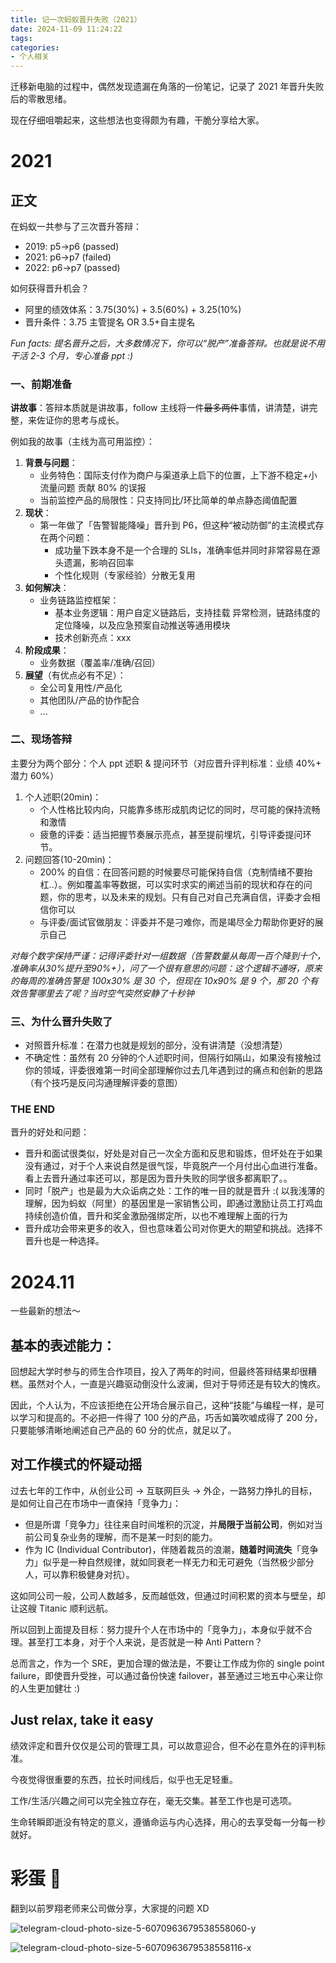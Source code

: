 ```yaml
---
title: 记一次蚂蚁晋升失败（2021）
date: 2024-11-09 11:24:22
tags:
categories:
- 个人相关
---
```


迁移新电脑的过程中，偶然发现遗漏在角落的一份笔记，记录了 2021 年晋升失败后的零散思绪。

现在仔细咀嚼起来，这些想法也变得颇为有趣，干脆分享给大家。

<!--more-->

# 2021

## 正文
在蚂蚁一共参与了三次晋升答辩：
- 2019: p5->p6 (passed)
- 2021: p6->p7 (failed)
- 2022: p6->p7 (passed)

如何获得晋升机会？
- 阿里的绩效体系：3.75(30%) + 3.5(60%) + 3.25(10%)
- 晋升条件：3.75 主管提名 OR 3.5+自主提名

*Fun facts: 提名晋升之后，大多数情况下，你可以“脱产”准备答辩。也就是说不用干活 2-3 个月，专心准备 ppt :)*

### 一、前期准备
**讲故事**：答辩本质就是讲故事，follow 主线将一件~~最多两件~~事情，讲清楚，讲完整，来佐证你的思考与成长。

例如我的故事（主线为高可用监控）：
1. **背景与问题**：
    - 业务特色：国际支付作为商户与渠道承上启下的位置，上下游不稳定+小流量问题 贡献 80% 的误报
    - 当前监控产品的局限性：只支持同比/环比简单的单点静态阈值配置
2. **现状**：
    - 第一年做了「告警智能降噪」晋升到 P6，但这种“被动防御”的主流模式存在两个问题：
        - 成功量下跌本身不是一个合理的 SLIs，准确率低并同时非常容易在源头遗漏，影响召回率
        - 个性化规则（专家经验）分散无复用
3. **如何解决**：
    - 业务链路监控框架：
        - 基本业务逻辑：用户自定义链路后，支持挂载 异常检测，链路纬度的定位降噪，以及应急预案自动推送等通用模块
        - 技术创新亮点：xxx
4. **阶段成果**：
    - 业务数据（覆盖率/准确/召回）
5. **展望**（有优点必有不足）：
    - 全公司复用性/产品化
    - 其他团队/产品的协作配合
    - ...


### 二、现场答辩
主要分为两个部分：个人 ppt 述职 & 提问环节（对应晋升评判标准：业绩 40%+ 潜力 60%）

1. 个人述职(20min)：
    - 个人性格比较内向，只能靠多练形成肌肉记忆的同时，尽可能的保持流畅和激情
    - 疲惫的评委：适当把握节奏展示亮点，甚至提前埋坑，引导评委提问环节。
2. 问题回答(10-20min)：
    - 200% 的自信：在回答问题的时候要尽可能保持自信（克制情绪不要抬杠..）。例如覆盖率等数据，可以实时求实的阐述当前的现状和存在的问题，你的思考，以及未来的规划。只有自己对自己充满自信，评委才会相信你可以
    - 与评委/面试官做朋友：评委并不是刁难你，而是竭尽全力帮助你更好的展示自己

*对每个数字保持严谨：记得评委针对一组数据（告警数量从每周一百个降到十个，准确率从30%提升至90%+），问了一个很有意思的问题：这个逻辑不通呀，原来的每周的准确告警是 100x30% 是 30 个，但现在 10x90% 是 9 个，那 20 个有效告警哪里去了呢？当时空气突然安静了十秒钟*

### 三、为什么晋升失败了
- 对照晋升标准：在潜力也就是规划的部分，没有讲清楚（没想清楚）
- 不确定性：虽然有 20 分钟的个人述职时间，但隔行如隔山，如果没有接触过你的领域，评委很难第一时间全部理解你过去几年遇到过的痛点和创新的思路（有个技巧是反问沟通理解评委的意图）

### THE END
晋升的好处和问题：
- 晋升和面试很类似，好处是对自己一次全方面和反思和锻炼，但坏处在于如果没有通过，对于个人来说自然是很气馁，毕竟脱产一个月付出心血进行准备。看上去晋升通过率还可以，那是因为晋升失败的同学很多都离职了。。
- 同时「脱产」也是最为大众诟病之处：工作的唯一目的就是晋升 :( 以我浅薄的理解，因为蚂蚁（阿里）的基因里是一家销售公司，即通过激励让员工打鸡血持续创造价值，晋升和奖金激励强绑定所，以也不难理解上面的行为
- 晋升成功会带来更多的收入，但也意味着公司对你更大的期望和挑战。选择不晋升也是一种选择。


# 2024.11

一些最新的想法～

## 基本的表述能力：
回想起大学时参与的师生合作项目，投入了两年的时间，但最终答辩结果却很糟糕。虽然对个人，一直是兴趣驱动倒没什么波澜，但对于导师还是有较大的愧疚。

因此，个人认为，不应该拒绝在公开场合展示自己，这种“技能”与编程一样，是可以学习和提高的。不必把一件得了 100 分的产品，巧舌如簧吹嘘成得了 200 分，只要能够清晰地阐述自己产品的 60 分的优点，就足以了。

## 对工作模式的怀疑动摇
过去七年的工作中，从创业公司 -> 互联网巨头 -> 外企，一路努力挣扎的目标，是如何让自己在市场中一直保持「竞争力」：
- 但是所谓「竞争力」往往来自时间堆积的沉淀，并**局限于当前公司**，例如对当前公司复杂业务的理解，而不是某一时刻的能力。
- 作为 IC (Individual Contributor)，伴随着裁员的浪潮，**随着时间流失**「竞争力」似乎是一种自然规律，就如同衰老一样无力和无可避免（当然极少部分人，可以靠积极健身对抗）。

这如同公司一般，公司人数越多，反而越低效，但通过时间积累的资本与壁垒，却让这艘 Titanic 顺利远航。

所以回到上面提及目标：努力提升个人在市场中的「竞争力」，本身似乎就不合理。甚至打工本身，对于个人来说，是否就是一种 Anti Pattern？

总而言之，作为一个 SRE，更加合理的做法是，不要让工作成为你的 single point failure，即使晋升受挫，可以通过备份快速 failover，甚至通过三地五中心来让你的人生更加健壮 :)

## Just relax, take it easy
绩效评定和晋升仅仅是公司的管理工具，可以故意迎合，但不必在意外在的评判标准。

今夜觉得很重要的东西，拉长时间线后，似乎也无足轻重。

工作/生活/兴趣之间可以完全独立存在，毫无交集。甚至工作也是可选项。

生命转瞬即逝没有特定的意义，遵循命运与内心选择，用心的去享受每一分每一秒就好。

# 彩蛋 🥳
翻到以前罗翔老师来公司做分享，大家提的问题 XD

![telegram-cloud-photo-size-5-6070963679538558060-y](/images/blog/2021-09-04-jvm-note/telegram-cloud-photo-size-5-6070963679538558060-y.jpg)

![telegram-cloud-photo-size-5-6070963679538558116-x](/images/blog/2021-09-04-jvm-note/telegram-cloud-photo-size-5-6070963679538558116-x.jpg)
